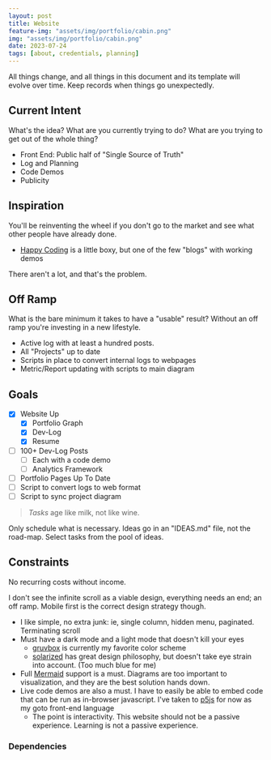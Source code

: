 ```yaml
---
layout: post
title: Website
feature-img: "assets/img/portfolio/cabin.png"
img: "assets/img/portfolio/cabin.png"
date: 2023-07-24
tags: [about, credentials, planning]
---
```


All things change, and all things in this document and its template will evolve over time. Keep records when things go unexpectedly.

## Current Intent

What's the idea? What are you currently trying to do? What are you trying to get out of the whole thing?

- Front End: Public half of "Single Source of Truth"
- Log and Planning
- Code Demos
- Publicity

## Inspiration

You'll be reinventing the wheel if you don't go to the market and see what other people have already done.

- [Happy Coding](https://happycoding.io/) is a little boxy, but one of the few "blogs" with working demos

There aren't a lot, and that's the problem.

## Off Ramp

What is the bare minimum it takes to have a "usable" result? Without an off ramp you're investing in a new lifestyle.

- Active log with at least a hundred posts.
- All "Projects" up to date
- Scripts in place to convert internal logs to webpages
- Metric/Report updating with scripts to main diagram

## Goals

- [x] Website Up
  - [x] Portfolio Graph
  - [x] Dev-Log
  - [x] Resume
- [ ] 100+ Dev-Log Posts
  - [ ] Each with a code demo
  - [ ] Analytics Framework
- [ ] Portfolio Pages Up To Date
- [ ] Script to convert logs to web format
- [ ] Script to sync project diagram

> *Tasks* age like milk, not like wine.

Only schedule what is necessary. Ideas go in an "IDEAS.md" file, not the road-map. Select tasks from the pool of ideas.

## Constraints

No recurring costs without income.

I don't see the infinite scroll as a viable design, everything needs an end; an off ramp. Mobile first is the correct design strategy though.

- I like simple, no extra junk: ie, single column, hidden menu, paginated. Terminating scroll
- Must have a dark mode and a light mode that doesn't kill your eyes
  - [gruvbox](https://github.com/morhetz/gruvbox) is currently my favorite color scheme
  - [solarized](https://ethanschoonover.com/solarized/) has great design philosophy, but doesn't take eye strain into account. (Too much blue for me)
- Full [Mermaid][mermaid] support is a must. Diagrams are too important to visualization, and they are the best solution hands down.
- Live code demos are also a must. I have to easily be able to embed code that can be run as in-browser javascript. I've taken to [p5js][p5js] for now as my goto front-end language
  - The point is interactivity. This website should not be a passive experience. Learning is not a passive experience.

### Dependencies

[tos]: <https://github.com/sylhare/Type-on-Strap> "Type-on-Strap"
[jekyll]: <https://jekyllrb.com/> "Jekyll"
[md]: <https://www.markdownguide.org/> "Markdown"
[mermaid]: <https://mermaid.js.org/> "Mermaid"
[p5js]: <https://p5js.org/> "p5.js"

